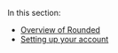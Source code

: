 In this section:

* [Overview of Rounded](/second-question/overview.md)
* [Setting up your account](/second-question/setting-up-your-account.md)



